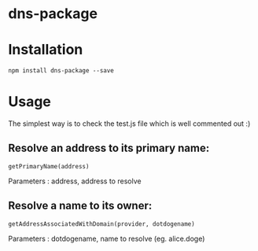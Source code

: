 # dns-package


# Installation

```npm install dns-package --save```

# Usage

The simplest way is to check the test.js file which is well commented out :)

## Resolve an address to its primary name:

```
getPrimaryName(address)
```

Parameters :  address, address to resolve

## Resolve a name to its owner: 

```
getAddressAssociatedWithDomain(provider, dotdogename)
```

Parameters :  dotdogename, name to resolve (eg. alice.doge)

